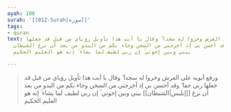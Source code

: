```yaml
---
ayah: 100
surah: '[[012-Surah|سورة]]'
tags:
- quran
text: ورفع أبويه على العرش وخروا له سجدا ۖ وقال يا أبت هذا تأويل رؤياي من قبل قد جعلها
  ربي حقا ۖ وقد أحسن بي إذ أخرجني من السجن وجاء بكم من البدو من بعد أن نزغ الشيطان
  بيني وبين إخوتي ۚ إن ربي لطيف لما يشاء ۚ إنه هو العليم الحكيم

---
```

> ورفع أبويه على العرش وخروا له سجدا ۖ وقال يا أبت هذا تأويل رؤياي من قبل قد جعلها ربي حقا ۖ وقد أحسن بي إذ أخرجني من السجن وجاء بكم من البدو من بعد أن نزغ [[إبليس|الشيطان]] بيني وبين إخوتي ۚ إن ربي لطيف لما يشاء ۚ إنه هو العليم الحكيم
